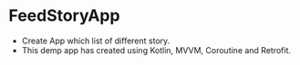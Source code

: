 # FeedStoryApp
- Create App which list of different story.
- This demp app has created using Kotlin, MVVM, Coroutine and Retrofit.
